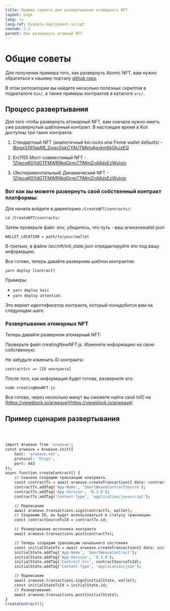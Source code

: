 ```yaml
---
title: Пример скрипта для развертывания атомарного NFT
layout: page
lang: ru
lang-ref: Example-deployment-script
navnum: 2.3
parent: Как развернуть атомный NFT
---
```


# Общие советы

Для получения примера того, как развернуть Atomic NFT, вам нужно обратиться к нашему порталу [github repo](https://github.com/atomic-nfts/standard).

В этом репозитории вы найдете несколько полезных скриптов в подкаталоге `bin/`, а также примеры контрактов в каталоге `src/`.

## Процесс развертывания

Для того чтобы развернуть атомарный NFT, вам сначала нужно иметь уже развернутый шаблонный контракт. В настоящее время в Koii доступны три таких контракта:

1. Стандартный NFT (аналогичный koi.rocks или Finnie wallet defaults) - [I8xgq3361qpR8_DvqcGpkCYAUTMktyAgvkm6kGhJzEQ](https://viewblock.io/arweave/tx/I8xgq3361qpR8_DvqcGpkCYAUTMktyAgvkm6kGhJzEQ)

2. Erc1155 Мост-совместимый NFT - [1ZjIecqKGYdGTFMWR9kdGrmi77lMmZnA6dxEzWulyjo](https://viewblock.io/arweave/tx/1ZjIecqKGYdGTFMWR9kdGrmi77lMmZnA6dxEzWulyjo)

3. _(Экспериментальный)_ Динамический NFT - [1ZjIecqKGYdGTFMWR9kdGrmi77lMmZnA6dxEzWulyjo](https://viewblock.io/arweave/tx/1ZjIecqKGYdGTFMWR9kdGrmi77lMmZnA6dxEzWulyjo)

### Вот как вы можете развернуть свой собственный контракт платформы:

Для начала войдите в директорию `/CreateNFT/contracts/`:

```
cd /CreateNFT/contracts/
```

Затем проверьте файл .env, убедитесь, что путь - ваш arweavewallet.json

```
WALLET_LOCATION = path/to/your/wallet
```

В-третьих, в файле /src/nft/init_state.json отредактируйте это под вашу информацию.

Все готово, теперь давайте развернем шаблон контрактов:

```
yarn deploy [contract]
```

Примеры:

- `yarn deploy koii`
- `yarn deploy attention`.

Это вернет идентификатор контракта, который понадобится вам на следующем шаге.

### Развертывание атомарных NFT

Теперь давайте развернем атомарный NFT:

Проверьте файл creatingNewNFT.js. Измените информацию на свою собственную:

Не забудьте изменить ID контракта:

```
contractSrc => [ID контракта]

```

После того, как информация будет готова, разверните его:

```
node creatingNewNFT.js
```

Все готово, через несколько минут вы сможете найти свой txID на [https://viewblock.io/arweave](https://viewblock.io/arweave)

## Пример сценария развертывания

<br>

```bash

import Arweave from 'arweave';
const arweave = Arweave.init({
    host: 'arweave.net',
    protocol: 'https',
    port: 443
});
async function createContract() {
    // Сначала создадим транзакцию контракта.
    const contractTx = await arweave.createTransaction({ data: contractSource }, wallet);
    contractTx.addTag('App-Name', 'SmartWeaveContractSource');
    contractTx.addTag('App-Version', '0.3.0');
    contractTx.addTag('Content-Type', 'application/javascript');

    // Подписание
    await arweave.transactions.sign(contractTx, wallet);
    // Сохраним ID, он будет использоваться в статусу транзакции.
    const contractSourceTxId = contractTx.id;

    // Развертывание источника контракта
    await arweave.transactions.post(contractTx);

    // Теперь создадим транзакцию начального состояния
    const initialStateTx = await arweave.createTransaction({ data: initialState }, wallet);
    initialState.addTag('App-Name', 'SmartWeaveContract');
    initialState.addTag('App-Version', '0.3.0');
    initialState.addTag('Contract-Src', contractSourceTxId);
    initialState.addTag('Content-Type', 'application/json');

    // Подписание
    await arweave.transactions.sign(initialState, wallet);
    const initialStateTxId = initialState.id;
    // Развертывание
    await arweave.transactions.post(initialState);
}
createContract();

```
